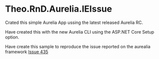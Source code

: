 # Theo.RnD.Aurelia.IEIssue

Crated this simple Aurelia App ussing the latest released Aurelia RC.

Have created this with the new Aurelia CLI using the ASP.NET Core Setup option.

Have create this sample to reproduce the issue reported on the aurealia framework [Issue 435](https://github.com/aurelia/framework/issues/435)
